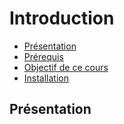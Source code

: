 # Introduction

* [Présentation](#presentation)
* [Prérequis](#prérequis)
* [Objectif de ce cours](#objectif-de-ce-cours)
* [Installation](#installation)

## Présentation <a href="#presentation"></a>